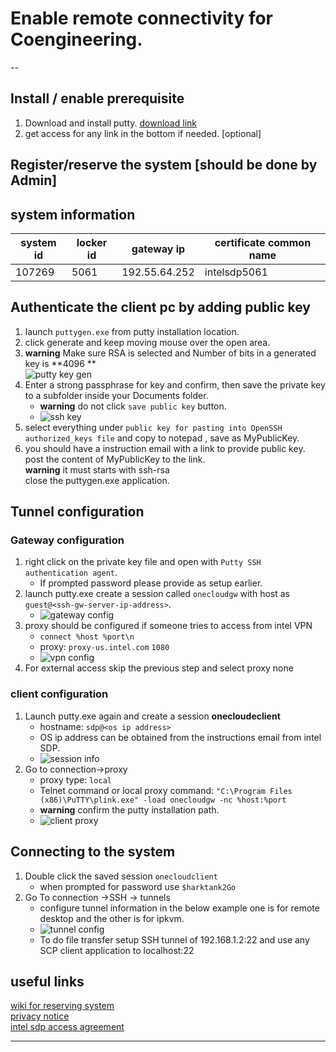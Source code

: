 # Enable remote connectivity for Coengineering. 
--  

## Install / enable prerequisite  

1. Download and install putty. [download link](https://www.putty.org/)  
1. get access for any link in the bottom if needed. [optional]  


## Register/reserve the system [should be done by Admin]  


## system information  

system id|locker id|gateway ip|certificate common name
---------|---------|----------|-----------------------
107269   |5061     |192.55.64.252|intelsdp5061

## Authenticate the client pc by adding public key 

1. launch `puttygen.exe` from putty installation location.  
1. click generate and keep moving mouse over the open area.  
1. **warning** Make sure RSA is selected and Number of bits in a generated key is **4096 **  
	![putty key gen](coenginneringlab/puttykey.PNG)  
1. Enter a strong passphrase for key and confirm, then save the private key to a subfolder inside your Documents folder.  
	- **warning** do not click `save public key` button. 
	- ![ssh key](coenginneringlab/puttykeygen.png)
1. select everything under `public key for pasting into OpenSSH authorized_keys file` and copy to notepad , save as MyPublicKey.  
1. you should have a instruction email with a link to provide public key.  
	post the content of MyPublicKey to the link.  
	**warning** it must starts with ssh-rsa  
	close the puttygen.exe application.  

## Tunnel configuration  

### Gateway configuration

1. right click on the private key file and open with `Putty SSH authentication agent`.  
	- If prompted password please provide as setup earlier.  
1. launch putty.exe create a session called `onecloudgw` with host as `guest@<ssh-gw-server-ip-address>`.  
	- ![gateway config](coenginneringlab/onecloudgw_session.png)  
1. proxy should be configured if someone tries to access from intel VPN  
	- `connect %host %port\n`  
	- proxy: `proxy-us.intel.com`  `1080`  
	- ![vpn config](coenginneringlab/onecloudgw_session_proxy.png)  
1. For external access skip the previous step and select proxy none  
	
### client configuration

1. Launch putty.exe again and create a session **onecloudeclient**  
	- hostname: `sdp@<os ip address>`  
	- OS ip address can be obtained from the instructions email from intel SDP.  
	- ![session info](coenginneringlab/onecloudclient_session.png)  
1. Go to connection->proxy 
	- proxy type: `local`  
	- Telnet command or local proxy command: `"C:\Program Files (x86)\PuTTY\plink.exe" -load onecloudgw -nc %host:%port`  
	- **warning** confirm the putty installation path.  
	- ![client proxy](coenginneringlab/onecloudclient_proxy.png)  

## Connecting to the system  

1. Double click the saved session `onecloudclient`  
	- when prompted for password use `$harktank2Go`  
1. Go To connection ->SSH -> tunnels 
	- configure tunnel information in the below example one is for remote desktop and the other is for ipkvm.  
	- ![tunnel config](coenginneringlab/tunnel.PNG)  
	- To do file transfer setup SSH tunnel of 192.168.1.2:22 and use any SCP client application to localhost:22  
	
## useful links 

[wiki for reserving system](https://wiki.ith.intel.com/display/onecloud/CCG+Cloud+FAQ#CCGCloudFAQ-HowtoReserve/ScheduleaSystemforInternalUse)  
[privacy notice](https://www.intel.com/content/www/us/en/privacy/intel-privacy-notice.html)  
[intel sdp access agreement](https://sdpconnect.intel.com/html/intel_sdp_access_agreement.htm)  


---